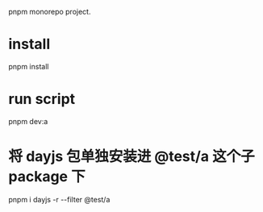 pnpm monorepo project.

# install
pnpm install

# run script
pnpm dev:a

# 将 dayjs 包单独安装进 @test/a 这个子 package 下
pnpm i dayjs -r --filter @test/a